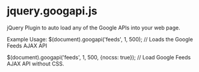 jquery.googapi.js
=================

jQuery Plugin to auto load any of the Google APIs into your web page.

Example Usage:
$(document).googapi('feeds', 1, 500); // Loads the Google Feeds AJAX API

$(document).googapi('feeds', 1, 500, {nocss: true}); // Load Google Feeds 
AJAX API without CSS.
